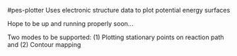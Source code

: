 #pes-plotter
Uses electronic structure data to plot potential energy surfaces

Hope to be up and running properly soon...

Two modes to be supported:
(1) Plotting stationary points on reaction path and
(2) Contour mapping
